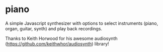 # piano

A simple Javascript synthesizer with options to select instruments (piano, organ, guitar, synth) and play back recordings.

Thanks to Keith Horwood for his awesome audiosynth (https://github.com/keithwhor/audiosynth) library!
